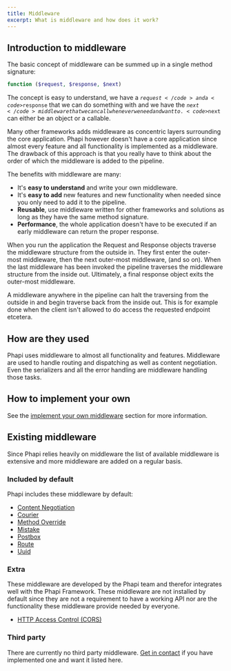 ```yaml
---
title: Middleware
excerpt: What is middleware and how does it work?
---
```


## Introduction to middleware
The basic concept of middleware can be summed up in a single method signature:

```php
function ($request, $response, $next)
```

The concept is easy to understand, we have a <code>$request</code> and a <code>$response</code> that we can do something with and we have the <code>$next</code> middleware that we can call whenever we need and want to. <code>$next</code> can either be an object or a callable.

Many other frameworks adds middleware as concentric layers surrounding the core application. Phapi however doesn't have a core application since almost every feature and all functionality is implemented as a middleware. The drawback of this approach is that you really have to think about the order of which the middleware is added to the pipeline.

The benefits with middleware are many:

- It's **easy to understand** and write your own middleware.
- It's **easy to add** new features and new functionality when needed since you only need to add it to the pipeline.
- **Reusable**, use middleware written for other frameworks and solutions as long as they have the same method signature.
- **Performance**, the whole application doesn't have to be executed if an early middleware can return the proper response.

When you run the application the Request and Response objects traverse the middleware structure from the outside in. They first enter the outer-most middleware, then the next outer-most middleware, (and so on). When the last middleware has been invoked the pipeline traverses the middleware structure from the inside out. Ultimately, a final response object exits the outer-most middleware.

A middleware anywhere in the pipeline can halt the traversing from the outside in and begin traverse back from the inside out. This is for example done when the client isn't allowed to do access the requested endpoint etcetera.

## How are they used
Phapi uses middleware to almost all functionality and features. Middleware are used to handle routing and dispatching as well as content negotiation. Even the serializers and all the error handling are middleware handling those tasks.

## How to implement your own
See the [implement your own middleware](/docs/implement/middleware/) section for more information.

## Existing middleware
Since Phapi relies heavily on middleware the list of available middleware is extensive and more middleware are added on a regular basis.

### Included by default
Phapi includes these middleware by default:

- [Content Negotiation](/docs/middleware/content-negotiation/)
- [Courier](/docs/middleware/courier/)
- [Method Override](/docs/middleware/method-override)
- [Mistake](/docs/middleware/mistake/)
- [Postbox](/docs/middleware/postbox/)
- [Route](/docs/middleware/route/)
- [Uuid](/docs/middleware/uuid/)

### Extra
These middleware are developed by the Phapi team and therefor integrates well with the Phapi Framework. These middleware are not installed by default since they are not a requirement to have a working API nor are the functionality these middleware provide needed by everyone.

- [HTTP Access Control (CORS)](/docs/middleware/cors)

### Third party
There are currently no third party middleware. [Get in contact](/contact/) if you have implemented one and want it listed here.
